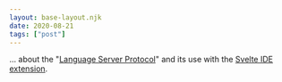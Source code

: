 ```yaml
---
layout: base-layout.njk
date: 2020-08-21
tags: ["post"]
---
```


... about the "[Language Server Protocol](https://langserver.org/)" and its use with the [Svelte IDE extension](https://github.com/sveltejs/language-tools).

